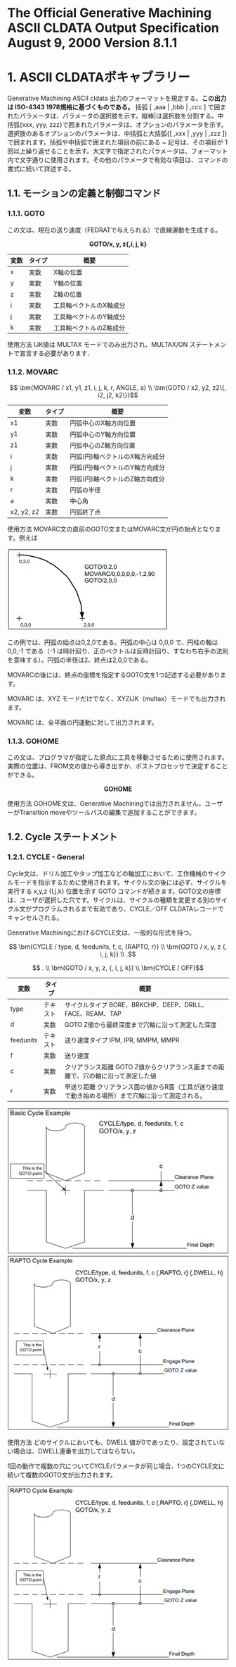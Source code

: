 # The Official Generative Machining ASCII CLDATA Output Specification August 9, 2000 Version 8.1.1

# 1. ASCII CLDATAボキャブラリー

Generative Machining ASCII cldata 出力のフォーマットを規定する。**この出力は ISO-4343 1978規格に基づくものである。** 括弧 [ ,aaa | ,bbb | ,ccc ] で囲まれたパラメータは、パラメータの選択肢を示す。縦棒|は選択肢を分割する。中括弧{xxx, yyy, zzz}で囲まれたパラメータは、オプションのパラメータを示す。選択肢のあるオプションのパラメータは、中括弧と大括弧{[ ,xxx | ,yyy | ,zzz ]}で囲まれます。括弧や中括弧で囲まれた項目の前にある ~ 記号は、その項目が 1 回以上繰り返せることを示す。大文字で指定されたパラメータは、フォーマット内で文字通りに使用されます。その他のパラメータで有効な項目は、コマンドの書式に続いて詳述する。

## 1.1. モーションの定義と制御コマンド

### 1.1.1. GOTO

この文は、現在の送り速度（FEDRATで与えられる）で直線運動を生成する。

```math
  \bm{GOTO / x, y, z\{, i, j, k\}}
```

| 変数 | タイプ | 概要 |
| --- | --- | --- |
| x | 実数 | X軸の位置 |
| y | 実数 | Y軸の位置 |
| z | 実数 | Z軸の位置 |
| i | 実数 | 工具軸ベクトルのX軸成分 |
| j | 実数 | 工具軸ベクトルのY軸成分 |
| k | 実数 | 工具軸ベクトルのZ軸成分 |

使用方法
IJK値は MULTAX モードでのみ出力され、MULTAX/ON ステートメントで宣言する必要があります．

### 1.1.2. MOVARC

```math
  \bm{MOVARC / x1, y1, z1, i, j, k, r, ANGLE, a} \\
  \bm{GOTO / x2, y2, z2\{, i2, j2, k2\}}
```

| 変数 | タイプ | 概要 |
| --- | --- | --- |
| x1 | 実数 | 円弧中心のX軸方向位置 |
| y1 | 実数 | 円弧中心のY軸方向位置 |
| z1 | 実数 | 円弧中心のZ軸方向位置 |
| i | 実数 | 円弧(円)軸ベクトルのX軸方向成分 |
| j | 実数 | 円弧(円)軸ベクトルのY軸方向成分 |
| k | 実数 | 円弧(円)軸ベクトルのZ軸方向成分 |
| r | 実数 | 円弧の半径 |
| a | 実数 | 中心角 |
| x2, y2, z2 | 実数 | 円弧終了点 |

使用方法
MOVARC文の直前のGOTO文またはMOVARC文が円の始点となります。例えば

<img src=https://raw.githubusercontent.com/rurusasu/paper/master/CAD_CAM/The%20Official%20Generative%20Machining%20ASCII%20CLDATA%20Output%20Specification/%E7%94%BB%E5%83%8F/fig1.png>

この例では、円弧の始点は0,2,0である。円弧の中心は 0,0,0 で、円柱の軸は 0,0,-1 である（-1 は時計回り、正のベクトルは反時計回り、すなわち右手の法則を意味する）。円弧の半径は2、終点は2,0,0である。

MOVARCの後には、終点の座標を指定するGOTO文を1つ記述する必要があります。

MOVARC は、XYZ モードだけでなく、XYZIJK（multax）モードでも出力されます。

MOVARC は、全平面の円運動に対して出力されます。

### 1.1.3. GOHOME

この文は、プログラマが指定した原点に工具を移動させるために使用されます。実際の位置は、FROM文の値から導き出すか、ポストプロセッサで決定することができる。

```math
  \bm{GOHOME}
```

使用方法
GOHOME文は、Generative Machiningでは出力されません。ユーザーがTransition moveやツールパスの編集で追加することができます。

## 1.2. Cycle ステートメント
### 1.2.1. CYCLE - General

Cycle文は、ドリル加工やタップ加工などの軸加工において、工作機械のサイクルモードを指示するために使用されます。サイクル文の後には必ず、サイクルを実行する x,y,z {I,j,k} 位置を示す GOTO コマンドが続きます。GOTO文の座標は、ユーザが選択した穴です。サイクルは、サイクルの種類を変更する別のサイクル文がプログラムされるまで有効であり、CYCLE／OFF CLDATAレコードでキャンセルされる。

Generative MachiningにおけるCYCLE文は、一般的な形式を持つ。

```math
  \bm{CYCLE / type, d, feedunits, f, c, {RAPTO, r}} \\
  \bm{GOTO / x, y, z {, i, j, k}} \\
  .
```

```math
  . \\
  \bm{GOTO / x, y, z, {, i, j, k}} \\
  \bm{CYCLE / OFF}
```

| 変数 | タイプ | 概要 |
| --- | --- | --- |
| type | テキスト | サイクルタイプ BORE、BRKCHP、DEEP、DRILL、FACE、REAM、TAP |
| d | 実数 | GOTO Z値から最終深度まで穴軸に沿って測定した深度 |
| feedunits | テキスト | 送り速度タイプ IPM, IPR, MMPM, MMPR |
| f | 実数 | 送り速度 |
| c | 実数 | クリアランス距離 GOTO Z値からクリアランス面までの距離で、穴の軸に沿って測定した値 |
| r | 実数 | 早送り距離 クリアランス面の値からR面（工具が送り速度で動き始める場所）まで穴軸に沿って測定される。 |

<img src=https://raw.githubusercontent.com/rurusasu/paper/master/CAD_CAM/The%20Official%20Generative%20Machining%20ASCII%20CLDATA%20Output%20Specification/%E7%94%BB%E5%83%8F/fig5.png>

<img src=https://raw.githubusercontent.com/rurusasu/paper/master/CAD_CAM/The%20Official%20Generative%20Machining%20ASCII%20CLDATA%20Output%20Specification/%E7%94%BB%E5%83%8F/fig6.png>

使用方法
どのサイクルにおいても、DWELL 値が0であったり、設定されていない場合は、DWELL連番を出力してはならない。

1回の動作で複数の穴についてCYCLEパラメータが同じ場合、1つのCYCLE文に続いて複数のGOTO文が出力されます。

<img src=https://raw.githubusercontent.com/rurusasu/paper/master/CAD_CAM/The%20Official%20Generative%20Machining%20ASCII%20CLDATA%20Output%20Specification/%E7%94%BB%E5%83%8F/fig6.png>